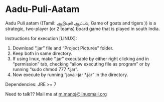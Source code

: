 ﻿Aadu-Puli-Aatam
===============

Aadu Puli aatam ((Tamil: ஆடுபுலி ஆட்டம், Game of goats and tigers )) is a strategic, two-player (or 2 teams) board game that is played in south India.



Instructions for execution [LINUX]:
1. Download “.jar” file and “Project Pictures” folder.
2. Keep both in same directory.
3. If using linux, make “.jar” executable by either right clicking and    in “permission” tab, checking “allow executing file as program” or 
by running “sudo chmod 777 *.jar”.
4. Now execute by running “java -jar *.jar” in the directory.

Dependencies:
	JRE >= 7

Need to talk??
	Mail me at m.manoj@linuxmail.org

	    	 
	
